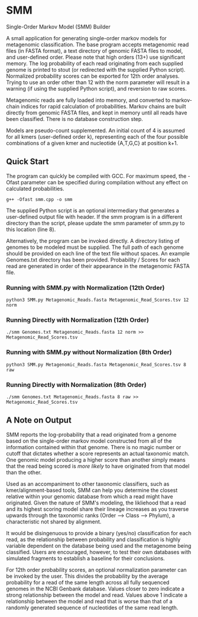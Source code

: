 # SMM
Single-Order Markov Model (SMM) Builder

A small application for generating single-order markov models for metagenomic classification.  The base program accepts metagenomic read files (in FASTA format), a text directory of genomic FASTA files to model, and user-defined order.  Please note that high orders (13+) use significant memory.  The log probability of each read originating from each supplied genome is printed to stout (or redirected with the supplied Python script).  Normalized probability scores can be exported for 12th order analyses.  Trying to use an order other than 12 with the norm parameter will result in a warning (if using the supplied Python script), and reversion to raw scores.

Metagenomic reads are fully loaded into memory, and converted to markov-chain indices for rapid calculation of probabilities. Markov chains are built directly from genomic FASTA files, and kept in memory until all reads have been classified.  There is no database construction step.

Models are pseudo-count supplemented.  An initial count of 4 is assumed for all kmers (user-defined order k), representing each of the four possible combinations of a given kmer and nucleotide {A,T,G,C} at position k+1.

## Quick Start

The program can quickly be compiled with GCC.  For maximum speed, the -Ofast parameter can be specified during compilation without any effect on calculated probabilities.
```
g++ -Ofast smm.cpp -o smm
```
The supplied Python script is an optional intermediary that generates a user-defined output file with header.  If the smm program is in a different directory than the script, please update the smm parameter of smm.py to this location (line 8).

Alternatively, the program can be invoked directly.  A directory listing of genomes to be modeled must be supplied.  The full path of each genome should be provided on each line of the text file without spaces.  An example Genomes.txt directory has been provided.  Probability / Scores for each read are generated in order of their appearance in the metagenomic FASTA file.

### Running with SMM.py with Normalization (12th Order)
```
python3 SMM.py Metagenomic_Reads.fasta Metagenomic_Read_Scores.tsv 12 norm
```
### Running Directly with Normalization (12th Order)
```
./smm Genomes.txt Metagenomic_Reads.fasta 12 norm >> Metagenomic_Read_Scores.tsv
```

### Running with SMM.py without Normalization (8th Order)
```
python3 SMM.py Metagenomic_Reads.fasta Metagenomic_Read_Scores.tsv 8 raw
```
### Running Directly with Normalization (8th Order)
```
./smm Genomes.txt Metagenomic_Reads.fasta 8 raw >> Metagenomic_Read_Scores.tsv
```
## A Note on Output

SMM reports the log-probability that a read originated from a genome based on the single-order markov model constructed from all of the information contained within that genome.  There is no magic number or cutoff that dictates whether a score represents an actual taxonomic match.  One genomic model producing a higher score than another simply means that the read being scored is *more likely* to have originated from that model than the other.

Used as an accompaniment to other taxonomic classifiers, such as kmer/alignment-based tools, SMM can help you determine the closest relative within your genomic database from which a read might have originated.  Given the nature of SMM's modeling, the likliehood that a read and its highest scoring model share their lineage increases as you traverse upwards through the taxonomic ranks (Order --> Class --> Phylum), a characteristic not shared by alignment.

It would be disingenuous to provide a binary (yes/no) classification for each read, as the relationship between probability and classification is highly variable dependent on the database being used and the metagenome being classified.  Users are encouraged, however, to test their own databases with simulated fragments to establish a baseline for their conclusions.

For 12th order probability scores, an optional normalization parameter can be invoked by the user.  This divides the probability by the average probability for a read of the same length across all fully sequenced genomes in the NCBI Genbank database.  Values closer to zero indicate a strong relationship between the model and read.  Values above 1 indicate a relationship between the model and read that is worse than that of a randomly generated sequence of nucleotides of the same read length.

